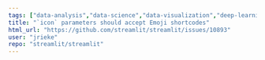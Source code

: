 ```yaml
---
tags: ["data-analysis","data-science","data-visualization","deep-learning","developer-tools","featuremultipage-apps","featurest.badge","featurest.button","featurest.download_button","featurest.error","featurest.form_submit_button","featurest.info","featurest.link_button","featurest.set_page_config","featurest.success","featurest.warning","machine-learning","python","streamlit","typeenhancement"]
title: "`icon` parameters should accept Emoji shortcodes"
html_url: "https://github.com/streamlit/streamlit/issues/10893"
user: "jrieke"
repo: "streamlit/streamlit"
---
```


